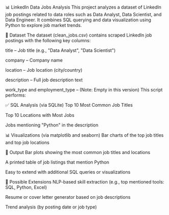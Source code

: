 📊 LinkedIn Data Jobs Analysis
This project analyzes a dataset of LinkedIn job postings related to data roles such as Data Analyst, Data Scientist, and Data Engineer. It combines SQL querying and data visualization using Python to explore job market trends.

📁 Dataset
The dataset (clean_jobs.csv) contains scraped LinkedIn job postings with the following key columns:

title – Job title (e.g., "Data Analyst", "Data Scientist")

company – Company name

location – Job location (city/country)

description – Full job description text

work_type and employment_type – (Note: Empty in this version)
This script performs:

✅ SQL Analysis (via SQLite)
Top 10 Most Common Job Titles

Top 10 Locations with Most Jobs

Jobs mentioning "Python" in the description

📊 Visualizations (via matplotlib and seaborn)
Bar charts of the top job titles and top job locations

📌 Output
Bar plots showing the most common job titles and locations

A printed table of job listings that mention Python

Easy to extend with additional SQL queries or visualizations

🚀 Possible Extensions
NLP-based skill extraction (e.g., top mentioned tools: SQL, Python, Excel)

Resume or cover letter generator based on job descriptions

Trend analysis (by posting date or job type)

